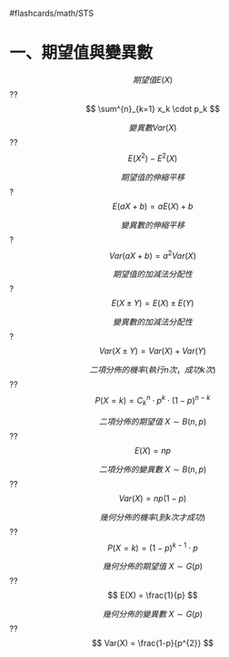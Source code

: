 #flashcards/math/STS

# 一、期望值與變異數

$$
期望值E(X)
$$
??
$$
\sum^{n}_{k=1} x_k \cdot p_k
$$
<!--SR:!2024-07-07,4,170!2024-07-02,2,150-->

$$
變異數Var(X)
$$
??
$$
E(X^{2}) - E^{2}(X)
$$
<!--SR:!2024-07-06,3,170!2000-01-01,1,150-->

$$
期望值的伸縮平移
$$
?
$$
E(aX+b) = aE(X) + b
$$
<!--SR:!2024-07-07,4,190-->

$$
變異數的伸縮平移
$$
?
$$
Var(aX+b) = a^{2}Var(X)
$$
<!--SR:!2024-07-05,2,180-->

$$
期望值的加減法分配性
$$
?
$$
E(X\pm Y) = E(X) \pm E(Y)
$$
<!--SR:!2024-07-07,4,190-->

$$
變異數的加減法分配性
$$
?
$$
Var(X\pm Y) = Var(X) + Var(Y)
$$
<!--SR:!2024-07-05,2,180-->

$$
二項分佈的機率(執行n次，成功k次)
$$
??
$$
P(X=k) = C^{n}_{k}\cdot p^{k}\cdot(1-p)^{n-k}
$$
<!--SR:!2024-07-05,2,160!2024-07-06,3,150-->

$$
二項分佈的期望值\ X\sim B(n,p)
$$
??
$$
E(X) = np
$$
<!--SR:!2024-07-04,1,140!2024-07-06,3,170-->

$$
二項分佈的變異數\ X\sim B(n,p)
$$
??
$$
Var(X) = np(1-p)
$$
<!--SR:!2000-01-01,1,150!2024-07-04,1,130-->

$$
幾何分佈的機率(到k次才成功)
$$
??
$$
P(X=k) = (1-p)^{k-1}\cdot p
$$
<!--SR:!2024-07-07,4,190!2024-07-07,4,170-->

$$
幾何分佈的期望值\ X\sim G(p)
$$
??
$$
E(X) = \frac{1}{p}
$$
<!--SR:!2000-01-01,1,150!2024-07-07,4,190-->

$$
幾何分佈的變異數\ X\sim G(p)
$$
??
$$
Var(X) = \frac{1-p}{p^{2}}
$$
<!--SR:!2000-01-01,1,150!2024-07-04,1,140-->

